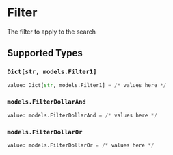 # Filter

The filter to apply to the search


## Supported Types

### `Dict[str, models.Filter1]`

```python
value: Dict[str, models.Filter1] = /* values here */
```

### `models.FilterDollarAnd`

```python
value: models.FilterDollarAnd = /* values here */
```

### `models.FilterDollarOr`

```python
value: models.FilterDollarOr = /* values here */
```

